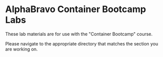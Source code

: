 # AlphaBravo Container Bootcamp Labs

These lab materials are for use with the "Container Bootcamp" course.

Please navigate to the appropriate directory that matches the section you are working on.